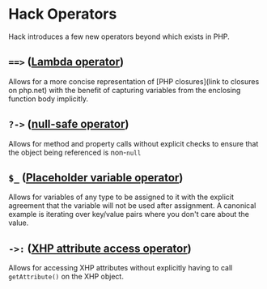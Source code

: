 # Hack Operators

Hack introduces a few new operators beyond which exists in PHP.

## `==>` ([Lambda operator](lambda.md))

Allows for a more concise representation of [PHP closures](link to closures on php.net) with the benefit of capturing variables from the enclosing function body implicitly.

## `?->` ([null-safe operator](null-safe.md))

Allows for method and property calls without explicit checks to ensure that the object being referenced is non-`null`

## `$_` ([Placeholder variable operator](placeholder-variable.md))

Allows for variables of any type to be assigned to it with the explicit agreement that the variable will not be used after assignment. A canonical example is iterating over key/value pairs where you don't care about the value.

## `->:` ([XHP attribute access operator](xhp-attributes-access.md))

Allows for accessing XHP attributes without explicitly having to call `getAttribute()` on the XHP object.
